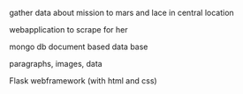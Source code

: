 
gather data about mission to mars and lace in central location

webapplication to scrape for her

mongo db
document based data base

paragraphs, images, data

Flask
webframework (with html and css)


